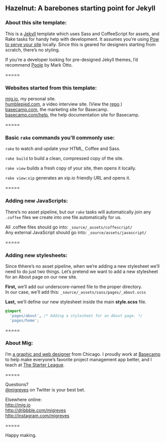 
## Hazelnut: A barebones starting point for Jekyll

### About this site template:
This is a [Jekyll](http://jekyllrb.com) template which uses Sass and CoffeeScript for assets, and Rake tasks for handy help with development. It assumes you’re using [Pow to serve your site](http://pow.cx) locally. Since this is geared for designers starting from scratch, there’s no styling.

If you’re a developer looking for pre-designed Jekyll themes, I’d recommend [Poole](http://getpoole.com) by Mark Otto.

=====

### Websites started from this template:
[mig.io](http://mig.io), my personal site.  
[humblepied.com](http://humblepied.com), a video interview site. (View the [repo](http://github.com/migreyes/humblepied).)  
[basecamp.com](http://basecamp.com), the marketing site for Basecamp.  
[basecamp.com/help](http://basecamp.com/help), the help documentation site for Basecamp.

=====

### Basic `rake` commands you’ll commonly use:
`rake` to watch and update your HTML, Coffee and Sass.

`rake build` to build a clean, compressed copy of the site.

`rake view` builds a fresh copy of your site, then opens it locally.

`rake view:xip` generates an xip.io friendly URL and opens it.

=====

### Adding new JavaScripts:

There’s no asset pipeline, but our `rake` tasks will automatically join any `.coffee` files we create into one file automatically for us.

All .coffee files should go into: `_source/_assets/coffescript/`  
Any external JavaScript should go into: `_source/assets/javascript/`

=====

### Adding new stylesheets:

Since thhere’s no asset pipeline, when we’re adding a new stylesheet we’ll need to do just two things. Let’s pretend we want to add a new stylesheet for an About page on our new site.

**First,** we’ll add our underscore-named file to the proper directory.  
In our case, we’ll add this: `_source/_assets/sass/pages/_about.scss`

**Last,** we’ll define our new stylesheet inside the main **style.scss** file.

```css
@import
  'pages/about', /* Adding a stylesheet for an About page. */
  'pages/home';
```

=====

### About Mig:
I’m [a graphic and web designer](http://mig.io) from Chicago. I proudly work at [Basecamp](http://basecamp.com) to help make everyone’s favorite project management app better, and I teach at [The Starter League](http://starterleague.com).

=====

Questions?  
[@migreyes](http://twitter.com/migreyes) on Twitter is your best bet.

Elsewhere online:  
http://mig.io  
http://dribbble.com/migreyes  
http://instagram.com/migreyes

=====

Happy making.